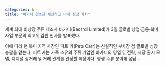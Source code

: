 ```yaml
---
categories: b
title: "바카디 경영진 쇄신하고 미래 성장 박차"
---
```

세계 최대 비상장 주류 제조사 바카디(Bacardi Limited)가 3일 글로벌 상업·금융·북미 사업 부문의 최고위 임원 인사를 발표했다.

이에 따라 현 북미 지역 사장인 피트 카(Pete Carr)는 신설직인 부사장 겸 글로벌 성장 총괄을 맡는다. 피트 카는 가족 소유의 주류 기업인 바카디의 영업 및 전략, 시장 출시 모델, 디지털 상거래 및 거래 관계를 관장할 예정이다. 평생 주류 분야에 몸담...